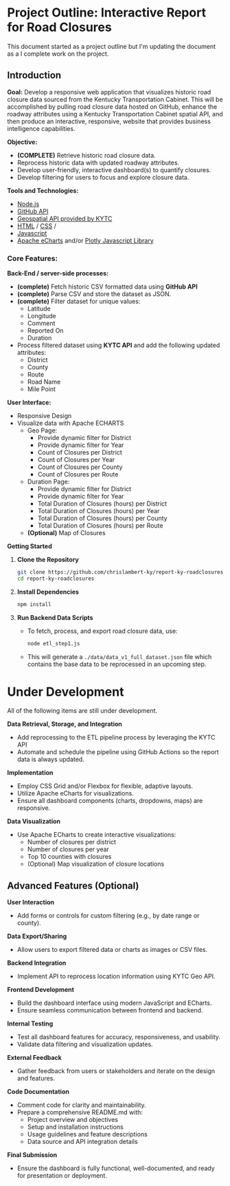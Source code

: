 # Project Outline: Interactive Report for Road Closures
This document started as a project outline but I'm updating the document as a I complete work on the project.

## Introduction

**Goal:**  Develop a responsive web application that visualizes historic road closure data sourced from the Kentucky Transportation Cabinet.  This will be accomplished by pulling road closure data hosted on GitHub, enhance the roadway attributes using a Kentucky Transportation Cabinet spatial API, and then produce an interactive, responsive, website that provides business intelligence capabilities.

**Objective:**
  - **(COMPLETE)** Retrieve historic road closure data. 
  - Reprocess historic data with updated roadway attributes.
  - Develop user-friendly, interactive dashboard(s) to quantify closures.
  - Develop filtering for users to focus and explore closure data.

**Tools and Technologies:** 
- [Node.js](https://nodejs.org/en)
- [GitHub API](https://docs.github.com/en/rest/using-the-rest-api)
- [Geospatial API provided by KYTC](https://kytc-api-v100-lts-qrntk7e3ra-uc.a.run.app/docs)
- [HTML](https://developer.mozilla.org/en-US/docs/Web/HTML) / [CSS](https://developer.mozilla.org/en-US/docs/Web/CSS) / 
- [Javascript](https://developer.mozilla.org/en-US/docs/Web/JavaScript)
- [Apache eCharts](https://echarts.apache.org/en/index.html) and/or [Plotly Javascript Library](https://plotly.com/javascript/)

### Core Features:

   **Back-End / server-side processes:**
   - **(complete)** Fetch historic CSV formatted data using **GitHub API**
   - **(complete)** Parse CSV and store the dataset as JSON.
   - **(complete)** Filter dataset for unique values:
      - Latitude
      - Longitude
      - Comment
      - Reported On
      - Duration
   - Process filtered dataset using **KYTC API** and add the following updated attributes:
      - District
      - County
      - Route
      - Road Name
      - Mile Point

   **User Interface:**
   - Responsive Design
   - Visualize data with Apache ECHARTS
      - Geo Page:
         - Provide dynamic filter for District
         - Provide dynamic filter for Year
         - Count of Closures per District
         - Count of Closures per Year
         - Count of Closures per County
         - Count of Closures per Route
      - Duration Page:
         - Provide dynamic filter for District
         - Provide dynamic filter for Year
         - Total Duration of Closures (hours) per District
         - Total Duration of Closures (hours) per Year
         - Total Duration of Closures (hours) per County
         - Total Duration of Closures (hours) per Route
      - **(Optional)** Map of Closures

**Getting Started**

1. **Clone the Repository**
   ```bash
   git clone https://github.com/chrislambert-ky/report-ky-roadclosures.git
   cd report-ky-roadclosures
   ```

2. **Install Dependencies**
   ```bash
   npm install
   ```

3. **Run Backend Data Scripts**
   - To fetch, process, and export road closure data, use:
     ```bash
     node etl_step1.js
     ```
   - This will generate a `./data/data_v1_full_dataset.json` file which contains the base data to be reprocessed in an upcoming step.

# Under Development
All of the following items are still under development.

**Data Retrieval, Storage, and Integration**
   - Add reprocessing to the ETL pipeline process by leveraging the KYTC API
   - Automate and schedule the pipeline using GitHub Actions so the report data is always updated.

**Implementation**
   - Employ CSS Grid and/or Flexbox for flexible, adaptive layouts.
   - Utilize Apache eCharts for visualizations.
   - Ensure all dashboard components (charts, dropdowns, maps) are responsive.

**Data Visualization**
   * Use Apache ECharts to create interactive visualizations:
     * Number of closures per district
     * Number of closures per year
     * Top 10 counties with closures
     * (Optional) Map visualization of closure locations

## Advanced Features (Optional)

**User Interaction**
   * Add forms or controls for custom filtering (e.g., by date range or county).

**Data Export/Sharing**
   * Allow users to export filtered data or charts as images or CSV files.

**Backend Integration**
   * Implement API to reprocess location information using KYTC Geo API.

**Frontend Development**
   * Build the dashboard interface using modern JavaScript and ECharts.
   * Ensure seamless communication between frontend and backend.

**Internal Testing**
   * Test all dashboard features for accuracy, responsiveness, and usability.
   * Validate data filtering and visualization updates.

**External Feedback**
   * Gather feedback from users or stakeholders and iterate on the design and features.

**Code Documentation**
   * Comment code for clarity and maintainability.
   * Prepare a comprehensive README.md with:
     * Project overview and objectives
     * Setup and installation instructions
     * Usage guidelines and feature descriptions
     * Data source and API integration details

**Final Submission**
   * Ensure the dashboard is fully functional, well-documented, and ready for presentation or deployment.
